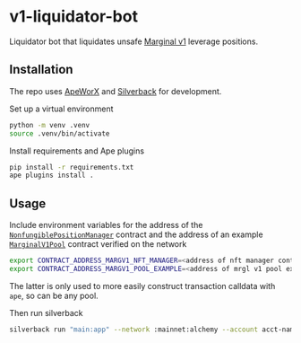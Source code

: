 # v1-liquidator-bot

Liquidator bot that liquidates unsafe [Marginal v1](https://github.com/MarginalProtocol/v1-core) leverage positions.

## Installation

The repo uses [ApeWorX](https://github.com/apeworx/ape) and [Silverback](https://github.com/apeworx/silverback) for development.

Set up a virtual environment

```sh
python -m venv .venv
source .venv/bin/activate
```

Install requirements and Ape plugins

```sh
pip install -r requirements.txt
ape plugins install .
```

## Usage

Include environment variables for the address of the [`NonfungiblePositionManager`](https://github.com/MarginalProtocol/book/blob/main/src/v1/periphery/contracts/NonfungiblePositionManager.sol/contract.NonfungiblePositionManager.md) contract
and the address of an example [`MarginalV1Pool`](https://github.com/MarginalProtocol/book/blob/main/src/v1/core/contracts/MarginalV1Pool.sol/contract.MarginalV1Pool.md) contract verified on the network

```sh
export CONTRACT_ADDRESS_MARGV1_NFT_MANAGER=<address of nft manager contract on network>
export CONTRACT_ADDRESS_MARGV1_POOL_EXAMPLE=<address of mrgl v1 pool example contract on network>
```

The latter is only used to more easily construct transaction calldata with `ape`, so can be any pool.

Then run silverback


```sh
silverback run "main:app" --network :mainnet:alchemy --account acct-name
```
